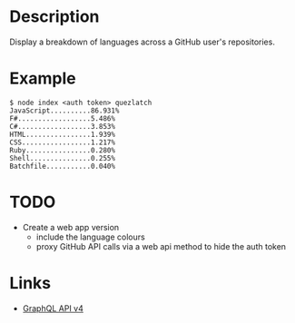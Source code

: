 # Description

Display a breakdown of languages across a GitHub user's repositories.

# Example

```
$ node index <auth token> quezlatch
JavaScript..........86.931%
F#..................5.486%
C#..................3.853%
HTML................1.939%
CSS.................1.217%
Ruby................0.280%
Shell...............0.255%
Batchfile...........0.040%
```

# TODO

* Create a web app version
    * include the language colours
    * proxy GitHub API calls via a web api method to hide the auth token

# Links

* [GraphQL API v4](https://developer.github.com/v4/)
